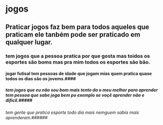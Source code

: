 # jogos #
## Praticar jogos faz bem para todos aqueles que praticam ele tanbém pode ser praticado em qualquer lugar. ##
### tem jogos que a pessoa pratica por que gosta mas toidos os esportes são boms mas pra mim todos os esportes são bão. ###
#### jogar futisal tem pessoas de idade que jogam mias quem pratica quase todos os dias são os jovems.####
##### tem jogos que eu não sou bom mais tento da o meu melhor para aprender tem pessoa que sabe joga bem po exemplo  se voçê aprender não e dificil.#####
###### tem gente que pratica esporte todo dia mais nemguem sabia mais aprenderam.######
